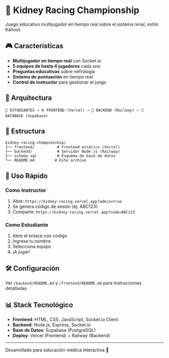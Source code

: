 # 🏁 Kidney Racing Championship

Juego educativo multijugador en tiempo real sobre el sistema renal, estilo Kahoot.

## 🎮 Características

- **Multijugador en tiempo real** con Socket.io
- **5 equipos de hasta 4 jugadores** cada uno
- **Preguntas educativas** sobre nefrología
- **Sistema de puntuación** en tiempo real
- **Control de instructor** para gestionar el juego

## 🚀 Arquitectura

```
👥 ESTUDIANTES → 🌐 FRONTEND (Vercel) → 🚀 BACKEND (Railway) → 🗄️ DATABASE (Supabase)
```

## 📁 Estructura

```
kidney-racing-championship/
├── frontend/          # Frontend estático (Vercel)
├── backend/           # Servidor Node.js (Railway)
├── schema.sql         # Esquema de base de datos
└── README.md         # Este archivo
```

## 🎯 Uso Rápido

### Como Instructor

1. Abre: `https://kidney-racing.vercel.app?admin=true`
2. Se genera código de sesión (ej: ABC123)
3. Comparte: `https://kidney-racing.vercel.app?code=ABC123`

### Como Estudiante

1. Abre el enlace con código
2. Ingresa tu nombre
3. Selecciona equipo
4. ¡A jugar!

## 🛠 Configuración

Ver `/backend/README.md` y `/frontend/README.md` para instrucciones detalladas.

## 📊 Stack Tecnológico

- **Frontend**: HTML, CSS, JavaScript, Socket.io Client
- **Backend**: Node.js, Express, Socket.io
- **Base de Datos**: Supabase (PostgreSQL)
- **Deploy**: Vercel (Frontend) + Railway (Backend)

---

Desarrollado para educación médica interactiva 🫘
